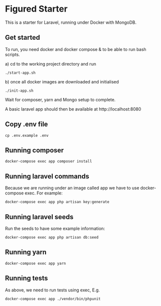 # Figured Starter

This is a starter for Laravel, running under Docker with MongoDB.
 
## Get started

To run, you need docker and docker compose & to be able to run bash scripts.  

a) cd to the working project directory and run

    ./start-app.sh

b) once all docker images are downloaded and initialised 

    ./init-app.sh

Wait for composer, yarn and Mongo setup to complete.
  
A basic laravel app should then be available at http://localhost:8080

## Copy .env file

    cp .env.example .env
    
## Running composer

    docker-compose exec app composer install
    
## Running laravel commands

Because we are running under an image called app we have to use docker-compose exec. For example:

    docker-compose exec app php artisan key:generate 

## Running laravel seeds

Run the seeds to have some example information:

    docker-compose exec app php artisan db:seed 

## Running yarn

    docker-compose exec app yarn

## Running tests

As above, we need to run tests using exec, E.g.

    docker-compose exec app ./vendor/bin/phpunit
